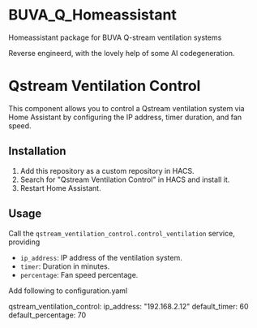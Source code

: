 # BUVA_Q_Homeassistant
Homeassistant package for BUVA Q-stream ventilation systems

Reverse engineerd, with the lovely help of some AI codegeneration.

# Qstream Ventilation Control

This component allows you to control a Qstream ventilation system via Home Assistant by configuring the IP address, timer duration, and fan speed.

## Installation

1. Add this repository as a custom repository in HACS.
2. Search for "Qstream Ventilation Control" in HACS and install it.
3. Restart Home Assistant.

## Usage

Call the `qstream_ventilation_control.control_ventilation` service, providing

- `ip_address`: IP address of the ventilation system.
- `timer`: Duration in minutes.
- `percentage`: Fan speed percentage.

Add following to configuration.yaml

qstream_ventilation_control:
  ip_address: "192.168.2.12"
  default_timer: 60
  default_percentage: 70


